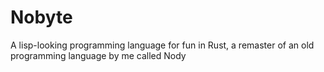 # Nobyte
A lisp-looking programming language for fun in Rust, a remaster of an old programming language by me called Nody
